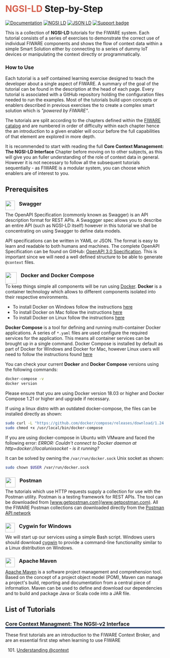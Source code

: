 # <span style='color:#d6604d'>NGSI-LD</span> Step-by-Step

[![Documentation](https://nexus.lab.fiware.org/repository/raw/public/badges/chapters/documentation.svg)](https://fiware-tutorials.rtfd.io)
[![NGSI LD](https://img.shields.io/badge/NGSI-LD-d6604d.svg)](https://www.etsi.org/deliver/etsi_gs/CIM/001_099/009/01.01.01_60/gs_CIM009v010101p.pdf)
[![JSON LD](https://img.shields.io/badge/JSON--LD-1.1-f06f38.svg)](https://w3c.github.io/json-ld-syntax/)
[![Support badge](https://nexus.lab.fiware.org/repository/raw/public/badges/stackoverflow/fiware.svg)](https://stackoverflow.com/questions/tagged/fiware)

This is a collection of **NGSI-LD** tutorials for the FIWARE system. Each tutorial consists of a series of exercises to
demonstrate the correct use of individual FIWARE components and shows the flow of context data within a simple Smart
Solution either by connecting to a series of dummy IoT devices or manipulating the context directly or programmatically.

<h3>How to Use</h3>

Each tutorial is a self contained learning exercise designed to teach the developer about a single aspect of FIWARE. A
summary of the goal of the tutorial can be found in the description at the head of each page. Every tutorial is
associated with a GitHub repository holding the configuration files needed to run the examples. Most of the tutorials
build upon concepts or enablers described in previous exercises the to create a complex smart solution which is
_"powered by FIWARE"_.

The tutorials are split according to the chapters defined within the
[FIWARE catalog](https://www.fiware.org/developers/catalogue/) and are numbered in order of difficulty within each
chapter hence the an introduction to a given enabler will occur before the full capabilities of that element are
explored in more depth.

It is recommended to start with reading the full **Core Context Management: The NGSI-LD Interface** Chapter before
moving on to other subjects, as this will give you an fuller understanding of the role of context data in general.
However it is not necessary to follow all the subsequent tutorials sequentially - as FIWARE is a modular system, you can
choose which enablers are of interest to you.

## Prerequisites

### Swagger <img src="https://static1.smartbear.co/swagger/media/assets/swagger_fav.png" align="left"  height="30" width="30" style="border-right-style:solid; border-right-width:10px; border-color:transparent; background: transparent">

The OpenAPI Specification (commonly known as Swagger) is an API description format for REST APIs. A Swaggger spec allows
you to describe an entire API (such as NGSI-LD itself) however in this tutorial we shall be concentrating on using
Swagger to define data models.

API specifications can be written in YAML or JSON. The format is easy to learn and readable to both humans and machines.
The complete OpenAPI Specification can be found on GitHub:
[OpenAPI 3.0 Specification](https://github.com/OAI/OpenAPI-Specification/blob/master/versions/3.0.2.md). This is
important since we will need a well defined structure to be able to generate `@context` files.

### Docker and Docker Compose <img src="https://www.docker.com/favicon.ico" align="left"  height="36" width="36" style="border-right-style:solid; border-right-width:10px; border-color:transparent; background: transparent">

To keep things simple all components will be run using [Docker](https://www.docker.com). **Docker** is a container
technology which allows to different components isolated into their respective environments.

-   To install Docker on Windows follow the instructions [here](https://docs.docker.com/docker-for-windows/)
-   To install Docker on Mac follow the instructions [here](https://docs.docker.com/docker-for-mac/)
-   To install Docker on Linux follow the instructions [here](https://docs.docker.com/install/)

**Docker Compose** is a tool for defining and running multi-container Docker applications. A series of `*.yaml` files
are used configure the required services for the application. This means all container services can be brought up in a
single command. Docker Compose is installed by default as part of Docker for Windows and Docker for Mac, however Linux
users will need to follow the instructions found [here](https://docs.docker.com/compose/install/)

You can check your current **Docker** and **Docker Compose** versions using the following commands:

```bash
docker-compose -v
docker version
```

Please ensure that you are using Docker version 18.03 or higher and Docker Compose 1.21 or higher and upgrade if
necessary.

If using a linux distro with an outdated docker-compose, the files can be installed directly as shown:

```bash
sudo curl -L "https://github.com/docker/compose/releases/download/1.24.0/docker-compose-$(uname -s)-$(uname -m)" -o /usr/local/bin/docker-compose
sudo chmod +x /usr/local/bin/docker-compose
```

If you are using docker-compose in Ubuntu with VMware and faced the following error: _ERROR: Couldn't connect to Docker
daemon at http+docker://localunixsocket - is it running?_

It can be solved by owning the `/var/run/docker.sock` Unix socket as shown:

```bash
sudo chown $USER /var/run/docker.sock
```

### Postman <img src="https://www.getpostman.com/favicon-32x32.png" align="left"  height="32" width="32" style="border-right-style:solid; border-right-width:10px; border-color:transparent; background: transparent">

The tutorials which use HTTP requests supply a collection for use with the Postman utility. Postman is a testing
framework for REST APIs. The tool can be downloaded from [www.getpostman.com](www.getpostman.com). All the FIWARE
Postman collections can downloaded directly from the
[Postman API network](https://explore.postman.com/team/3mM5EY6ChBYp9D)

### Cygwin for Windows <img src="https://www.cygwin.com/favicon.ico" align="left"  height="30" width="30" style="border-right-style:solid; border-right-width:10px; border-color:transparent; background: transparent">

We will start up our services using a simple Bash script. Windows users should download [cygwin](http://www.cygwin.com/)
to provide a command-line functionality similar to a Linux distribution on Windows.

### Apache Maven <img src="https://maven.apache.org/favicon.ico" align="left"  height="30" width="30" style="border-right-style:solid; border-right-width:10px; border-color:transparent; background: transparent">

[Apache Maven](https://maven.apache.org/download.cgi) is a software project management and comprehension tool. Based on
the concept of a project object model (POM), Maven can manage a project's build, reporting and documentation from a
central piece of information. Maven can be used to define and download our dependencies and to build and package Java or
Scala code into a JAR file.

## List of Tutorials

<h3 style="box-shadow: 0px 4px 0px 0px #233c68;">Core Context Managment: The NGSI-v2 Interface</h3>

These first tutorials are an introduction to the FIWARE Context Broker, and are an essential first step when learning to
use FIWARE

&nbsp; 101. [Understanding @context](understanding-@context.md)<br/>

